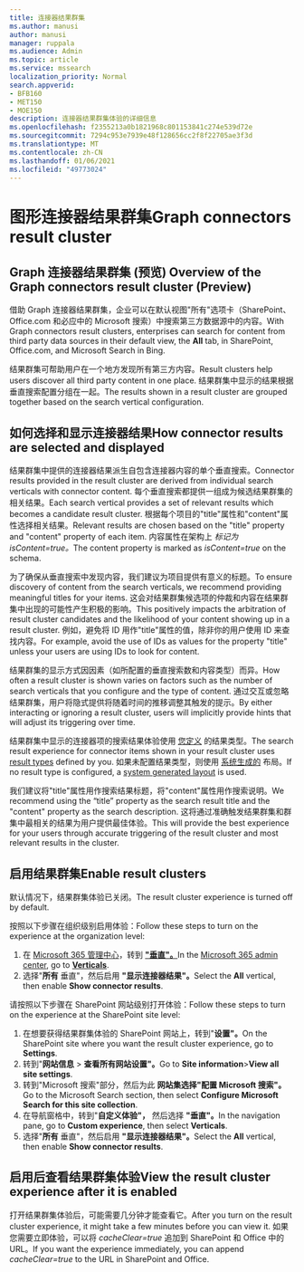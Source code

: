 ```yaml
---
title: 连接器结果群集
ms.author: manusi
author: manusi
manager: ruppala
ms.audience: Admin
ms.topic: article
ms.service: mssearch
localization_priority: Normal
search.appverid:
- BFB160
- MET150
- MOE150
description: 连接器结果群集体验的详细信息
ms.openlocfilehash: f2355213a0b1821968c801153841c274e539d72e
ms.sourcegitcommit: 7294c953e7939e48f128656cc2f8f22705ae3f3d
ms.translationtype: MT
ms.contentlocale: zh-CN
ms.lasthandoff: 01/06/2021
ms.locfileid: "49773024"
---
```

# <a name="graph-connectors-result-cluster"></a><span data-ttu-id="0b51f-103">图形连接器结果群集</span><span class="sxs-lookup"><span data-stu-id="0b51f-103">Graph connectors result cluster</span></span>

## <a name="overview-of-the-graph-connectors-result-cluster-preview"></a><span data-ttu-id="0b51f-104">Graph 连接器结果群集 (预览) </span><span class="sxs-lookup"><span data-stu-id="0b51f-104">Overview of the Graph connectors result cluster (Preview)</span></span>  

<span data-ttu-id="0b51f-105">借助 Graph 连接器结果群集，企业可以在默认视图"所有"选项卡（SharePoint、Office.com 和必应中的 Microsoft 搜索）中搜索第三方数据源中的内容。</span><span class="sxs-lookup"><span data-stu-id="0b51f-105">With Graph connectors result clusters, enterprises can search for content from third party data sources in their default view, the **All** tab, in SharePoint, Office.com, and Microsoft Search in Bing.</span></span>

<span data-ttu-id="0b51f-106">结果群集可帮助用户在一个地方发现所有第三方内容。</span><span class="sxs-lookup"><span data-stu-id="0b51f-106">Result clusters help users discover all third party content in one place.</span></span> <span data-ttu-id="0b51f-107">结果群集中显示的结果根据垂直搜索配置分组在一起。</span><span class="sxs-lookup"><span data-stu-id="0b51f-107">The results shown in a result cluster are grouped together based on the search vertical configuration.</span></span>

## <a name="how-connector-results-are-selected-and-displayed"></a><span data-ttu-id="0b51f-108">如何选择和显示连接器结果</span><span class="sxs-lookup"><span data-stu-id="0b51f-108">How connector results are selected and displayed</span></span>

<span data-ttu-id="0b51f-109">结果群集中提供的连接器结果派生自包含连接器内容的单个垂直搜索。</span><span class="sxs-lookup"><span data-stu-id="0b51f-109">Connector results provided in the result cluster are derived from individual search verticals with connector content.</span></span> <span data-ttu-id="0b51f-110">每个垂直搜索都提供一组成为候选结果群集的相关结果。</span><span class="sxs-lookup"><span data-stu-id="0b51f-110">Each search vertical provides a set of relevant results which becomes a candidate result cluster.</span></span> <span data-ttu-id="0b51f-111">根据每个项目的"title"属性和"content"属性选择相关结果。</span><span class="sxs-lookup"><span data-stu-id="0b51f-111">Relevant results are chosen based on the "title" property and "content" property of each item.</span></span> <span data-ttu-id="0b51f-112">内容属性在架构上 *标记为 isContent=true。*</span><span class="sxs-lookup"><span data-stu-id="0b51f-112">The content property is marked as *isContent=true* on the schema.</span></span>

<span data-ttu-id="0b51f-113">为了确保从垂直搜索中发现内容，我们建议为项目提供有意义的标题。</span><span class="sxs-lookup"><span data-stu-id="0b51f-113">To ensure discovery of content from the search verticals, we recommend providing meaningful titles for your items.</span></span> <span data-ttu-id="0b51f-114">这会对结果群集候选项的仲裁和内容在结果群集中出现的可能性产生积极的影响。</span><span class="sxs-lookup"><span data-stu-id="0b51f-114">This positively impacts the arbitration of result cluster candidates and the likelihood of your content showing up in a result cluster.</span></span> <span data-ttu-id="0b51f-115">例如，避免将 ID 用作"title"属性的值，除非你的用户使用 ID 来查找内容。</span><span class="sxs-lookup"><span data-stu-id="0b51f-115">For example, avoid the use of IDs as values for the property "title" unless your users are using IDs to look for content.</span></span>

<span data-ttu-id="0b51f-116">结果群集的显示方式因因素（如所配置的垂直搜索数和内容类型）而异。</span><span class="sxs-lookup"><span data-stu-id="0b51f-116">How often a result cluster is shown varies on factors such as the number of search verticals that you configure and the type of content.</span></span> <span data-ttu-id="0b51f-117">通过交互或忽略结果群集，用户将隐式提供将随着时间的推移调整其触发的提示。</span><span class="sxs-lookup"><span data-stu-id="0b51f-117">By either interacting or ignoring a result cluster, users will implicitly provide hints that will adjust its triggering over time.</span></span>

<span data-ttu-id="0b51f-118">结果群集中显示的连接器项的搜索结果体验使用 [您定义](https://docs.microsoft.com/microsoftsearch/customize-search-page#create-your-own-result-type) 的结果类型。</span><span class="sxs-lookup"><span data-stu-id="0b51f-118">The search result experience for connector items shown in your result cluster uses [result types](https://docs.microsoft.com/microsoftsearch/customize-search-page#create-your-own-result-type) defined by you.</span></span> <span data-ttu-id="0b51f-119">如果未配置结果类型，则使用 [系统生成的](https://docs.microsoft.com/microsoftsearch/customize-search-page#default-search-result-layout) 布局。</span><span class="sxs-lookup"><span data-stu-id="0b51f-119">If no result type is configured, a [system generated layout](https://docs.microsoft.com/microsoftsearch/customize-search-page#default-search-result-layout) is used.</span></span> 

<span data-ttu-id="0b51f-120">我们建议将"title"属性用作搜索结果标题，将"content"属性用作搜索说明。</span><span class="sxs-lookup"><span data-stu-id="0b51f-120">We recommend using the “title” property as the search result title and the "content" property as the search description.</span></span> <span data-ttu-id="0b51f-121">这将通过准确触发结果群集和群集中最相关的结果为用户提供最佳体验。</span><span class="sxs-lookup"><span data-stu-id="0b51f-121">This will provide the best experience for your users through accurate triggering of the result cluster and most relevant results in the cluster.</span></span> 

## <a name="enable-result-clusters"></a><span data-ttu-id="0b51f-122">启用结果群集</span><span class="sxs-lookup"><span data-stu-id="0b51f-122">Enable result clusters</span></span>
  
<span data-ttu-id="0b51f-123">默认情况下，结果群集体验已关闭。</span><span class="sxs-lookup"><span data-stu-id="0b51f-123">The result cluster experience is turned off by default.</span></span>  

<span data-ttu-id="0b51f-124">按照以下步骤在组织级别启用体验：</span><span class="sxs-lookup"><span data-stu-id="0b51f-124">Follow these steps to turn on the experience at the organization level:</span></span>

1. <span data-ttu-id="0b51f-125">在 [Microsoft 365 管理中心](https://admin.microsoft.com)，转到 [**"垂直"。**](https://admin.microsoft.com/Adminportal/Home#/MicrosoftSearch/verticals)</span><span class="sxs-lookup"><span data-stu-id="0b51f-125">In the [Microsoft 365 admin center](https://admin.microsoft.com), go to [**Verticals**](https://admin.microsoft.com/Adminportal/Home#/MicrosoftSearch/verticals).</span></span>
2. <span data-ttu-id="0b51f-126">选择"**所有** 垂直"，然后启用 **"显示连接器结果"。**</span><span class="sxs-lookup"><span data-stu-id="0b51f-126">Select  the **All** vertical, then enable **Show connector results**.</span></span> 


<span data-ttu-id="0b51f-127">请按照以下步骤在 SharePoint 网站级别打开体验：</span><span class="sxs-lookup"><span data-stu-id="0b51f-127">Follow these steps to turn on the experience at the SharePoint site level:</span></span>

1. <span data-ttu-id="0b51f-128">在想要获得结果群集体验的 SharePoint 网站上，转到"**设置"。**</span><span class="sxs-lookup"><span data-stu-id="0b51f-128">On the SharePoint site where you want the result cluster experience, go to **Settings**.</span></span>
2. <span data-ttu-id="0b51f-129">转到"**网站信息** > **查看所有网站设置"。**</span><span class="sxs-lookup"><span data-stu-id="0b51f-129">Go to **Site information**>**View all site settings**.</span></span>
3. <span data-ttu-id="0b51f-130">转到"Microsoft 搜索"部分，然后为此 **网站集选择"配置 Microsoft 搜索"。**</span><span class="sxs-lookup"><span data-stu-id="0b51f-130">Go to the Microsoft Search section, then select **Configure Microsoft Search for this site collection**.</span></span>
4. <span data-ttu-id="0b51f-131">在导航窗格中，转到"**自定义体验"，** 然后选择 **"垂直"。**</span><span class="sxs-lookup"><span data-stu-id="0b51f-131">In the navigation pane, go to **Custom experience**, then select **Verticals**.</span></span>
5. <span data-ttu-id="0b51f-132">选择"**所有** 垂直"，然后启用 **"显示连接器结果"。**</span><span class="sxs-lookup"><span data-stu-id="0b51f-132">Select the **All** vertical, then enable **Show connector results**.</span></span>

## <a name="view-the-result-cluster-experience-after-it-is-enabled"></a><span data-ttu-id="0b51f-133">启用后查看结果群集体验</span><span class="sxs-lookup"><span data-stu-id="0b51f-133">View the result cluster experience after it is enabled</span></span>

<span data-ttu-id="0b51f-134">打开结果群集体验后，可能需要几分钟才能查看它。</span><span class="sxs-lookup"><span data-stu-id="0b51f-134">After you turn on the result cluster experience, it might take a few minutes before you can view it.</span></span> <span data-ttu-id="0b51f-135">如果您需要立即体验，可以将 *cacheClear=true* 追加到 SharePoint 和 Office 中的 URL。</span><span class="sxs-lookup"><span data-stu-id="0b51f-135">If you want the experience immediately, you can append *cacheClear=true* to the URL in SharePoint and Office.</span></span>
